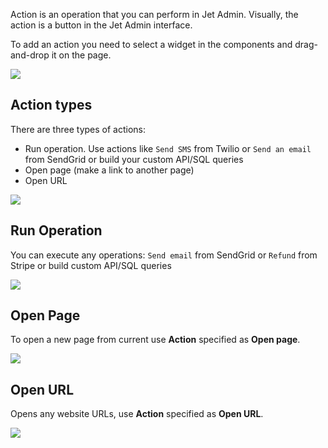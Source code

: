 Action is an operation that you can perform in Jet Admin. Visually, the action is a button in the Jet Admin interface.

To add an action you need to select a widget in the components and drag-and-drop it on the page.

![](https://gblobscdn.gitbook.com/assets%2F-LQ08RFAKZvFADEiXKFy%2F-MEJZ7GEDKD1k6OFhrr7%2F-MEK9crmqHwGlSpoTHri%2FGIF.gif?alt=media&token=2c68eae8-027e-4f8d-b03a-dce3924e80c9)

## Action types

There are three types of actions: 

* Run operation. Use actions like `Send SMS` from Twilio or `Send an email` from SendGrid or build your custom API/SQL queries
* Open page \(make a link to another page\)
* Open URL

![](https://gblobscdn.gitbook.com/assets%2F-LQ08RFAKZvFADEiXKFy%2F-MEJZ7GEDKD1k6OFhrr7%2F-MEKDNVW9kYVrMA7D-uB%2Fimage.png?alt=media&token=164c329f-54f8-4979-980a-401aebef10fa)

## Run Operation

You can execute any operations: `Send email` from SendGrid or `Refund` from Stripe or build custom API/SQL queries

![](https://gblobscdn.gitbook.com/assets%2F-LQ08RFAKZvFADEiXKFy%2F-MGQbKxYQzfECfkVxiMa%2F-MGQdZJPMdVK6sGLeUIZ%2FGIF68.gif?alt=media&token=391f41cd-2ccc-4840-afce-2e3717d040fd)

## Open Page

To open a new page from current use **Action** specified as **Open page**.

![](https://gblobscdn.gitbook.com/assets%2F-LQ08RFAKZvFADEiXKFy%2F-MGQbKxYQzfECfkVxiMa%2F-MGQhcn8wtMI0-0n0bBd%2FGIF69.gif?alt=media&token=30b367fd-b788-40dc-b687-528d98787842)

## Open URL

Opens any website URLs, use **Action** specified as **Open URL**.

![](https://gblobscdn.gitbook.com/assets%2F-LQ08RFAKZvFADEiXKFy%2F-MGQbKxYQzfECfkVxiMa%2F-MGQiiBRXwX20tUt-inj%2FGIF71.gif?alt=media&token=921de581-4962-4641-b0f1-4d7adad2b95c)

